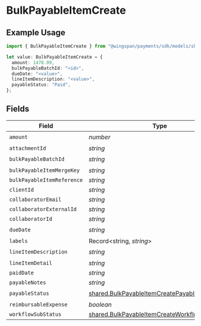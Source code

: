 # BulkPayableItemCreate

## Example Usage

```typescript
import { BulkPayableItemCreate } from "@wingspan/payments/sdk/models/shared";

let value: BulkPayableItemCreate = {
  amount: 1478.09,
  bulkPayableBatchId: "<id>",
  dueDate: "<value>",
  lineItemDescription: "<value>",
  payableStatus: "Paid",
};
```

## Fields

| Field                                                                                                                 | Type                                                                                                                  | Required                                                                                                              | Description                                                                                                           |
| --------------------------------------------------------------------------------------------------------------------- | --------------------------------------------------------------------------------------------------------------------- | --------------------------------------------------------------------------------------------------------------------- | --------------------------------------------------------------------------------------------------------------------- |
| `amount`                                                                                                              | *number*                                                                                                              | :heavy_check_mark:                                                                                                    | N/A                                                                                                                   |
| `attachmentId`                                                                                                        | *string*                                                                                                              | :heavy_minus_sign:                                                                                                    | N/A                                                                                                                   |
| `bulkPayableBatchId`                                                                                                  | *string*                                                                                                              | :heavy_check_mark:                                                                                                    | N/A                                                                                                                   |
| `bulkPayableItemMergeKey`                                                                                             | *string*                                                                                                              | :heavy_minus_sign:                                                                                                    | N/A                                                                                                                   |
| `bulkPayableItemReference`                                                                                            | *string*                                                                                                              | :heavy_minus_sign:                                                                                                    | N/A                                                                                                                   |
| `clientId`                                                                                                            | *string*                                                                                                              | :heavy_minus_sign:                                                                                                    | N/A                                                                                                                   |
| `collaboratorEmail`                                                                                                   | *string*                                                                                                              | :heavy_minus_sign:                                                                                                    | N/A                                                                                                                   |
| `collaboratorExternalId`                                                                                              | *string*                                                                                                              | :heavy_minus_sign:                                                                                                    | N/A                                                                                                                   |
| `collaboratorId`                                                                                                      | *string*                                                                                                              | :heavy_minus_sign:                                                                                                    | N/A                                                                                                                   |
| `dueDate`                                                                                                             | *string*                                                                                                              | :heavy_check_mark:                                                                                                    | N/A                                                                                                                   |
| `labels`                                                                                                              | Record<string, *string*>                                                                                              | :heavy_minus_sign:                                                                                                    | N/A                                                                                                                   |
| `lineItemDescription`                                                                                                 | *string*                                                                                                              | :heavy_check_mark:                                                                                                    | N/A                                                                                                                   |
| `lineItemDetail`                                                                                                      | *string*                                                                                                              | :heavy_minus_sign:                                                                                                    | N/A                                                                                                                   |
| `paidDate`                                                                                                            | *string*                                                                                                              | :heavy_minus_sign:                                                                                                    | N/A                                                                                                                   |
| `payableNotes`                                                                                                        | *string*                                                                                                              | :heavy_minus_sign:                                                                                                    | N/A                                                                                                                   |
| `payableStatus`                                                                                                       | [shared.BulkPayableItemCreatePayableStatus](../../../sdk/models/shared/bulkpayableitemcreatepayablestatus.md)         | :heavy_check_mark:                                                                                                    | N/A                                                                                                                   |
| `reimbursableExpense`                                                                                                 | *boolean*                                                                                                             | :heavy_minus_sign:                                                                                                    | N/A                                                                                                                   |
| `workflowSubStatus`                                                                                                   | [shared.BulkPayableItemCreateWorkflowSubStatus](../../../sdk/models/shared/bulkpayableitemcreateworkflowsubstatus.md) | :heavy_minus_sign:                                                                                                    | N/A                                                                                                                   |